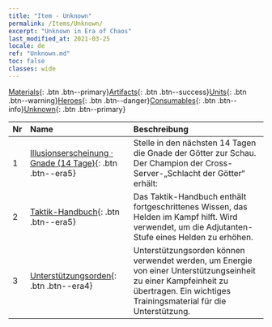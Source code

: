 ```yaml
---
title: "Item - Unknown"
permalink: /Items/Unknown/
excerpt: "Unknown in Era of Chaos"
last_modified_at: 2021-03-25
locale: de
ref: "Unknown.md"
toc: false
classes: wide
---
```

 [Materials](/de/Items/){: .btn .btn--primary}[Artifacts](/de/Items/Artifacts/){: .btn .btn--success}[Units](/de/Items/Units/){: .btn .btn--warning}[Heroes](/de/Items/Heroes/){: .btn .btn--danger}[Consumables](/de/Items/Consumables/){: .btn .btn--info}[Unknown](/de/Items/Unknown/){: .btn .btn--primary}

  | Nr |         Name        |   Beschreibung     |
  |:---|:--------------------|:------------------|
  | 1 | [Illusionserscheinung · Gnade (14 Tage)](/de/Items/unk_2117/){: .btn .btn--era5} | Stelle in den nächsten 14 Tagen die Gnade der Götter zur Schau. Der Champion der Cross-Server-„Schlacht der Götter“ erhält: |
  | 2 | [Taktik-Handbuch](/de/Items/unk_2115/){: .btn .btn--era5} | Das Taktik-Handbuch enthält fortgeschrittenes Wissen, das Helden im Kampf hilft. Wird verwendet, um die Adjutanten-Stufe eines Helden zu erhöhen. |
  | 3 | [Unterstützungsorden](/de/Items/unk_2116/){: .btn .btn--era4} | Unterstützungsorden können verwendet werden, um Energie von einer Unterstützungseinheit zu einer Kampfeinheit zu übertragen. Ein wichtiges Trainingsmaterial für die Unterstützung. |
